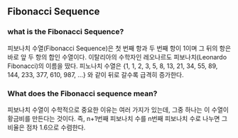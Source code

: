 ## Fibonacci Sequence

### what is the Fibonacci Sequence?

피보나치 수열(Fibonacci Sequence)은 첫 번째 항과 두 번째 항이 1이며 그 뒤의 항은 바로 앞 두 항의 합인 수열이다. 
이탈리아의 수학자인 레오나르도 피보나치(Leonardo Fibonacci)의 이름을 땄다.
피노나치 수열은 {1, 1, 2, 3, 5, 8, 13, 21, 34, 55, 89, 144, 233, 377, 610, 987, ...} 와 같이 뒤로 갈수록 급격히 증가한다.

### What does the Fibonacci sequence mean?

피보나치 수열이 수학적으로 중요한 이유는 여러 가지가 있는데, 그중 하나는 이 수열이 황금비를 만든다는 것이다. 
즉, n+1번째 피보나치 수를  n번째 피보나치 수로 나누면 그 비율은 점차 1.6으로 수렴한다.
